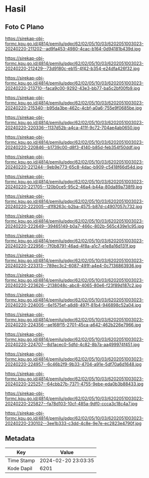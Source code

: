 # Hasil

## Foto C Plano

https://sirekap-obj-formc.kpu.go.id/4814/pemilu/pdpr/62/02/05/10/03/6202051003023-20240220-211202--ad9fa453-4980-4cac-b164-0d94181b439d.jpg

https://sirekap-obj-formc.kpu.go.id/4814/pemilu/pdpr/62/02/05/10/03/6202051003023-20240220-212429--73d9180c-eb15-4f42-b354-e24dfa426f32.jpg

https://sirekap-obj-formc.kpu.go.id/4814/pemilu/pdpr/62/02/05/10/03/6202051003023-20240220-213710--faca9c00-9292-43e3-bb77-ba5c2bf00fb9.jpg

https://sirekap-obj-formc.kpu.go.id/4814/pemilu/pdpr/62/02/05/10/03/6202051003023-20240220-215340--b95da3be-462c-4cbf-a0a6-755e9f0685be.jpg

https://sirekap-obj-formc.kpu.go.id/4814/pemilu/pdpr/62/02/05/10/03/6202051003023-20240220-220336--1137d52b-a4ca-411f-9c72-704ae4ab0650.jpg

https://sirekap-obj-formc.kpu.go.id/4814/pemilu/pdpr/62/02/05/10/03/6202051003023-20240220-220846--b1739c00-d8f3-4140-b85d-feb354f50ddf.jpg

https://sirekap-obj-formc.kpu.go.id/4814/pemilu/pdpr/62/02/05/10/03/6202051003023-20240220-221244--9eb9e773-65c8-4dac-b909-c5418f66d54d.jpg

https://sirekap-obj-formc.kpu.go.id/4814/pemilu/pdpr/62/02/05/10/03/6202051003023-20240220-221705--120b0ce5-95c2-46a4-b44a-80da89a738f9.jpg

https://sirekap-obj-formc.kpu.go.id/4814/pemilu/pdpr/62/02/05/10/03/6202051003023-20240220-222005--d1f8263c-b2ba-4575-b87d-c4907057c732.jpg

https://sirekap-obj-formc.kpu.go.id/4814/pemilu/pdpr/62/02/05/10/03/6202051003023-20240220-222649--39465149-b0a7-466c-802b-565c439e1c95.jpg

https://sirekap-obj-formc.kpu.go.id/4814/pemilu/pdpr/62/02/05/10/03/6202051003023-20240220-222956--7f0b8791-46ad-4f8a-a1c7-e1e8a16d131f.jpg

https://sirekap-obj-formc.kpu.go.id/4814/pemilu/pdpr/62/02/05/10/03/6202051003023-20240220-223313--789ec3c2-6087-491f-a4e4-0c7136863936.jpg

https://sirekap-obj-formc.kpu.go.id/4814/pemilu/pdpr/62/02/05/10/03/6202051003023-20240220-223626--2138048c-abc8-4065-80e6-f23f89d187c2.jpg

https://sirekap-obj-formc.kpu.go.id/4814/pemilu/pdpr/62/02/05/10/03/6202051003023-20240220-224005--6e1575ef-a8d8-497f-81b4-946898c52a04.jpg

https://sirekap-obj-formc.kpu.go.id/4814/pemilu/pdpr/62/02/05/10/03/6202051003023-20240220-224356--ae168f15-2701-45ca-a642-462b226e7966.jpg

https://sirekap-obj-formc.kpu.go.id/4814/pemilu/pdpr/62/02/05/10/03/6202051003023-20240220-224707--8d1acec0-5dfd-4c82-8b7a-aa499974f451.jpg

https://sirekap-obj-formc.kpu.go.id/4814/pemilu/pdpr/62/02/05/10/03/6202051003023-20240220-224957--6c46b2f9-9b33-4704-a91e-5df70a6d1648.jpg

https://sirekap-obj-formc.kpu.go.id/4814/pemilu/pdpr/62/02/05/10/03/6202051003023-20240220-225257--64cbb27b-7371-4755-9ebe-eda0b3b88433.jpg

https://sirekap-obj-formc.kpu.go.id/4814/pemilu/pdpr/62/02/05/10/03/6202051003023-20240220-225827--fa78d103-10cf-485a-9df0-ccca3c18c4a7.jpg

https://sirekap-obj-formc.kpu.go.id/4814/pemilu/pdpr/62/02/05/10/03/6202051003023-20240220-230102--3ee1b333-c3dd-4c8e-9e7e-ec2823e4790f.jpg


## Metadata

| Key        | Value               |
| ---------- | ------------------- |
| Time Stamp | 2024-02-20 23:03:35 |
| Kode Dapil | 6201                |



